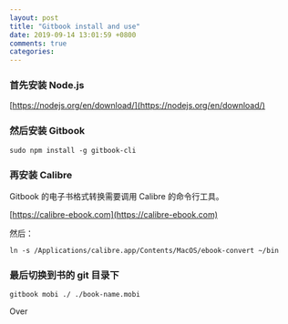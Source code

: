 ```yaml
---
layout: post
title: "Gitbook install and use"
date: 2019-09-14 13:01:59 +0800
comments: true
categories: 
---
```


### 首先安装 Node.js

[https://nodejs.org/en/download/](https://nodejs.org/en/download/)

### 然后安装 Gitbook

```
sudo npm install -g gitbook-cli
```

### 再安装 Calibre

Gitbook 的电子书格式转换需要调用 Calibre 的命令行工具。  

[https://calibre-ebook.com](https://calibre-ebook.com)

然后：  

```
ln -s /Applications/calibre.app/Contents/MacOS/ebook-convert ~/bin
```

### 最后切换到书的 git 目录下

```
gitbook mobi ./ ./book-name.mobi
```

Over